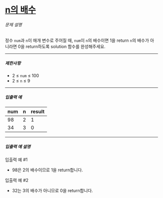 # [n의 배수](https://school.programmers.co.kr/learn/courses/30/lessons/181937)



###### 문제 설명

정수 `num`과 `n`이 매개 변수로 주어질 때, `num`이 `n`의 배수이면 1을 return `n`의 배수가 아니라면 0을 return하도록 solution 함수를 완성해주세요.

------

##### 제한사항

- 2 ≤ `num` ≤ 100
- 2 ≤ `n` ≤ 9

------

##### 입출력 예

| num  | n    | result |
| ---- | ---- | ------ |
| 98   | 2    | 1      |
| 34   | 3    | 0      |

------

##### 입출력 예 설명

입출력 예 #1

- 98은 2의 배수이므로 1을 return합니다.

입출력 예 #2

- 32는 3의 배수가 아니므로 0을 return합니다.